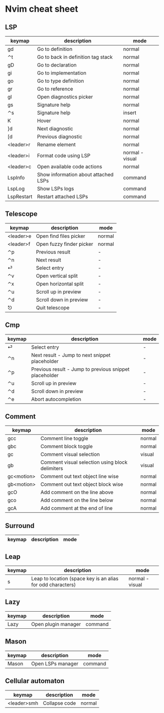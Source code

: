 # Nvim cheat sheet

## LSP

| keymap | description | mode |
|--------|-------------|--------|
| gd | Go to definition | normal |
| ⌃t | Go to back in definition tag stack | normal |
| gD | Go to declaration | normal |
| gi | Go to implementation | normal |
| go | Go to type definition | normal |
| gr | Go to reference | normal |
| gl | Open diagnostics picker | normal |
| gs | Signature help | normal |
| ⌃s | Signature help | insert |
| K | Hover | normal |
| \]d | Next diagnostic | normal |
| \[d | Previous diagnostic | normal |
| \<leader>r | Rename element | normal |
| \<leader>i | Format code using LSP | normal - visual |
| \<leader>c | Open available code actions | normal |
| LspInfo | Show information about attached LSPs | command |
| LspLog | Show LSPs logs | command |
| LspRestart | Restart attached LSPs | command |

## Telescope

| keymap | description | mode |
|--------|-------------|--------|
| \<leader>e | Open find files picker | normal |
| \<leader>f | Open fuzzy finder picker | normal |
| ⌃p | Previous result | - |
| ⌃n | Next result | - |
| ⏎ | Select entry | - |
| ⌃v | Open vertical split | - |
| ⌃x | Open horizontal split | - |
| ⌃u | Scroll up in preview | - |
| ⌃d | Scroll down in preview | - |
| ⎋ | Quit telescope | - |

## Cmp

| keymap | description | mode |
|--------|-------------|--------|
| ⏎ | Select entry | - |
| ⌃n | Next result - Jump to next snippet placeholder | - |
| ⌃p | Previous result - Jump to previous snippet placeholder | - |
| ⌃u | Scroll up in preview | - |
| ⌃d | Scroll down in preview | - |
| ⌃e | Abort autocompletion | - |

## Comment

| keymap | description | mode |
|--------|-------------|--------|
| gcc | Comment line toggle | normal |
| gbc | Comment block toggle | normal |
| gc | Comment visual selection | visual |
| gb | Comment visual selection using block delimiters | visual |
| gc\<motion> | Comment out text object line wise | normal |
| gb\<motion> | Comment out text object block wise | normal |
| gcO | Add comment on the line above | normal |
| gco | Add comment on the line below | normal |
| gcA | Add comment at the end of line | normal |

## Surround

| keymap | description | mode |
|--------|-------------|--------|

## Leap

| keymap | description | mode |
|--------|-------------|--------|
| s | Leap to location (space key is an alias for odd characters) | normal - visual |

## Lazy 

| keymap | description | mode |
|--------|-------------|--------|
| Lazy | Open plugin manager | command |

## Mason 

| keymap | description | mode |
|--------|-------------|--------|
| Mason | Open LSPs manager | command |

## Cellular automaton

| keymap | description | mode |
|--------|-------------|--------|
| \<leader>smh | Collapse code | normal |
